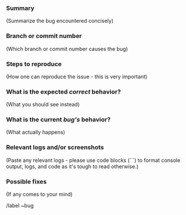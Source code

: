 <!---
Please read this!

Before opening a new issue, make sure you have a clean build on the latest master branch.

--->

### Summary

(Summarize the bug encountered concisely)

### Branch or commit number

(Which branch or commit number causes the bug)

### Steps to reproduce

(How one can reproduce the issue - this is very important)

### What is the expected *correct* behavior?

(What you should see instead)

### What is the current *bug's* behavior?

(What actually happens)

### Relevant logs and/or screenshots

(Paste any relevant logs - please use code blocks (```) to format console output,
logs, and code as it's tough to read otherwise.)

### Possible fixes

(If any comes to your mind)

/label ~bug
